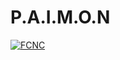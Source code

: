 # P.A.I.M.O.N


<a href="https://memoriesarc.itch.io"><img src="https://steamcdn-a.akamaihd.net/steamcommunity/public/images/avatars/00/00bd589a70efe528cfcc2c4fc260181729ac1c5a_full.jpg" title="FullmetalCoder" alt="FCNC"></a>

<!-- [![FVCproductions](https://avatars1.githubusercontent.com/u/4284691?v=3&s=200)](http://fvcproductions.com) -->


